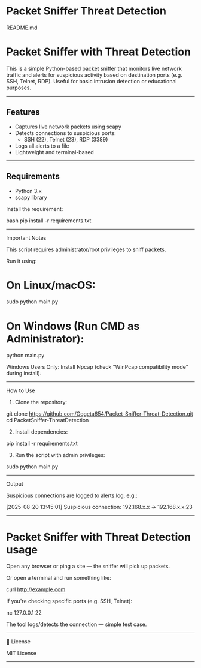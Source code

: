 # Packet Sniffer Threat Detection

README.md

# Packet Sniffer with Threat Detection

This is a simple Python-based packet sniffer that monitors live network traffic and alerts for suspicious activity based on destination ports (e.g. SSH, Telnet, RDP). Useful for basic intrusion detection or educational purposes.

---

## Features

- Captures live network packets using scapy
- Detects connections to suspicious ports:
  - SSH (22), Telnet (23), RDP (3389)
- Logs all alerts to a file
- Lightweight and terminal-based

---

## Requirements

- Python 3.x
- scapy library

Install the requirement:

bash
pip install -r requirements.txt


---

Important Notes

This script requires administrator/root privileges to sniff packets.


Run it using:

# On Linux/macOS:
sudo python main.py

# On Windows (Run CMD as Administrator):
python main.py

Windows Users Only: Install Npcap (check "WinPcap compatibility mode" during install).



---

How to Use

1. Clone the repository:



git clone https://github.com/Gogeta654/Packet-Sniffer-Threat-Detection.git
cd PacketSniffer-ThreatDetection

2. Install dependencies:



pip install -r requirements.txt

3. Run the script with admin privileges:



sudo python main.py


---

Output

Suspicious connections are logged to alerts.log, e.g.:

[2025-08-20 13:45:01] Suspicious connection: 192.168.x.x -> 192.168.x.x:23


---

# Packet Sniffer with Threat Detection usage

Open any browser or ping a site — the sniffer will pick up packets.

Or open a terminal and run something like:

curl http://example.com

If you're checking specific ports (e.g. SSH, Telnet):

nc 127.0.0.1 22

The tool logs/detects the connection — simple test case.

---

📜 License

MIT License

---